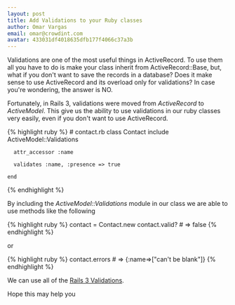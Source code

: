 ```yaml
---
layout: post
title: Add Validations to your Ruby classes
author: Omar Vargas
email: omar@crowdint.com
avatar: 433031df4018635dfb177f4066c37a3b
---
```


Validations are one of the most useful things in ActiveRecord.
To use them all you have to do is make your class inherit from ActiveRecord::Base,
but, what if you don't want to save the records in a database?
Does it make sense to use ActiveRecord and its overload only for validations?
In case you're wondering, the answer is NO.

Fortunately, in Rails 3, validations were moved from *ActiveRecord* to
*ActiveModel*. This give us the ability to use validations in our ruby
classes very easily, even if you don't want to use ActiveRecord.

{% highlight ruby %}
    # contact.rb
    class Contact
      include ActiveModel::Validations
      
      attr_accessor :name
      
      validates :name, :presence => true
      
    end
{% endhighlight %}

By including the *ActiveModel::Validations* module in our class we are able
to use methods like the following

{% highlight ruby %}
    contact = Contact.new
    contact.valid? # => false
{% endhighlight %}

or

{% highlight ruby %}
    contact.errors # => {:name=>["can't be blank"]}
{% endhighlight %}

We can use all of
the [Rails 3 Validations](http://edgeguides.rubyonrails.org/3_0_release_notes.html#validations).

Hope this may help you

